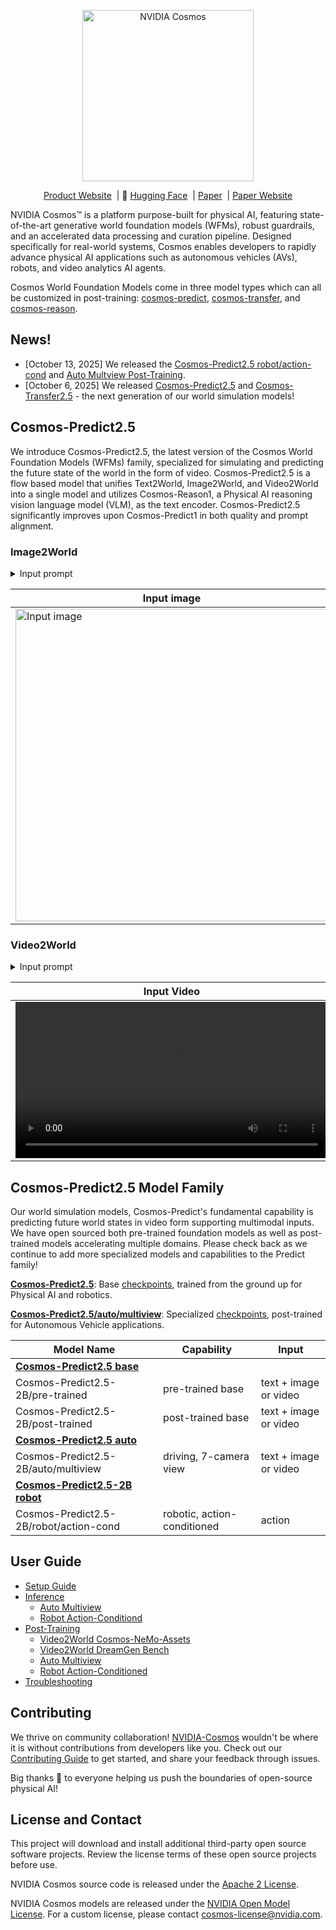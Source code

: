 <p align="center">
    <img src="https://github.com/user-attachments/assets/28f2d612-bbd6-44a3-8795-833d05e9f05f" width="274" alt="NVIDIA Cosmos"/>
</p>

<p align="center">
  <a href="https://www.nvidia.com/en-us/ai/cosmos">Product Website</a>&nbsp | 🤗 <a href="https://huggingface.co/collections/nvidia/cosmos-predict25-68bb63255f2fc206c5e5b346">Hugging Face</a>&nbsp | <a href="https://research.nvidia.com/publication/2025-09_world-simulation-video-foundation-models-physical-ai">Paper</a>&nbsp | <a href="https://research.nvidia.com/labs/dir/cosmos-predict2.5">Paper Website</a>
</p>

NVIDIA Cosmos™ is a platform purpose-built for physical AI, featuring state-of-the-art generative world foundation models (WFMs), robust guardrails, and an accelerated data processing and curation pipeline. Designed specifically for real-world systems, Cosmos enables developers to rapidly advance physical AI applications such as autonomous vehicles (AVs), robots, and video analytics AI agents.

Cosmos World Foundation Models come in three model types which can all be customized in post-training: [cosmos-predict](https://github.com/nvidia-cosmos/cosmos-predict2.5), [cosmos-transfer](https://github.com/nvidia-cosmos/cosmos-transfer2.5), and [cosmos-reason](https://github.com/nvidia-cosmos/cosmos-reason1).

## News!
* [October 13, 2025] We released the [Cosmos-Predict2.5 robot/action-cond](docs/inference_robot_action_cond.md) and [Auto Multview Post-Training](docs/post-training_multiview.md).
* [October 6, 2025] We released [Cosmos-Predict2.5](https://github.com/nvidia-cosmos/cosmos-predict2.5) and [Cosmos-Transfer2.5](https://github.com/nvidia-cosmos/cosmos-transfer2.5) - the next generation of our world simulation models!

## Cosmos-Predict2.5

We introduce Cosmos-Predict2.5, the latest version of the Cosmos World Foundation Models (WFMs) family, specialized for simulating and predicting the future state of the world in the form of video. Cosmos-Predict2.5 is a flow based model that unifies Text2World, Image2World, and Video2World into a single model and utilizes Cosmos-Reason1, a Physical AI reasoning vision language model (VLM), as the text encoder. Cosmos-Predict2.5 significantly improves upon Cosmos-Predict1 in both quality and prompt alignment.

### Image2World

<details><summary>Input prompt</summary>
A nighttime city bus terminal gradually shifts from stillness to subtle movement. At first, multiple double-decker buses are parked under the glow of overhead lights, with a central bus labeled '87D' facing forward and stationary. As the video progresses, the bus in the middle moves ahead slowly, its headlights brightening the surrounding area and casting reflections onto adjacent vehicles. The motion creates space in the lineup, signaling activity within the otherwise quiet station. It then comes to a smooth stop, resuming its position in line. Overhead signage in Chinese characters remains illuminated, enhancing the vibrant, urban night scene.
</details>

| Input image | Output video
| --- | --- |
| <img src="https://github.com/user-attachments/assets/c855f468-0577-475d-a2bb-5673b9d8ae91" width="500" alt="Input image" > | <video src="https://github.com/user-attachments/assets/a233567b-9eb4-405a-ab36-c0bf902d2988" width="500" alt="Output video" controls></video> |

### Video2World

<details><summary>Input prompt</summary>
A robotic arm, primarily white with black joints and cables, is shown in a clean, modern indoor setting with a white tabletop. The arm, equipped with a gripper holding a small, light green pitcher, is positioned above a clear glass containing a reddish-brown liquid and a spoon. The robotic arm is in the process of pouring a transparent liquid into the glass. To the left of the pitcher, there is an opened jar with a similar reddish-brown substance visible through its transparent body. In the background, a vase with white flowers and a brown couch are partially visible, adding to the contemporary ambiance. The lighting is bright, casting soft shadows on the table. The robotic arm's movements are smooth and controlled, demonstrating precision in its task. As the video progresses, the robotic arm completes the pour, leaving the glass half-filled with the reddish-brown liquid. The jar remains untouched throughout the sequence, and the spoon inside the glass remains stationary. The other robotic arm on the right side also stays stationary throughout the video. The final frame captures the robotic arm with the pitcher finishing the pour, with the glass now filled to a higher level, while the pitcher is slightly tilted but still held securely by the gripper.
</details>

| Input Video | Output Video
| --- | --- |
| <video src="https://github.com/user-attachments/assets/ddca366e-b30f-44bb-9def-b4a8386d8d23" width="500" alt="Output video" controls></video> | <video src="https://github.com/user-attachments/assets/62c0800d-036a-4dbc-b0a6-199ee25d8e31" width="500" alt="Output video" controls></video> |

## Cosmos-Predict2.5 Model Family

Our world simulation models, Cosmos-Predict's fundamental capability is predicting future world states in video form supporting multimodal inputs. We have open sourced both pre-trained foundation models as well as post-trained models accelerating multiple domains. Please check back as we continue to add more specialized models and capabilities to the Predict family!

[**Cosmos-Predict2.5**](docs/inference.md): Base [checkpoints](https://huggingface.co/nvidia/Cosmos-Predict2.5-2B/tree/main/base), trained from the ground up for Physical AI and robotics.

[**Cosmos-Predict2.5/auto/multiview**](docs/inference_auto_multiview.md): Specialized [checkpoints](https://huggingface.co/nvidia/Cosmos-Predict2.5-2B/tree/main/auto/multiview), post-trained for Autonomous Vehicle applications.

| Model Name | Capability | Input |
| --- | --- | --- |
| [**Cosmos-Predict2.5 base**](docs/inference.md) | | |
| Cosmos-Predict2.5-2B/pre-trained | pre-trained base | text + image or video |
| Cosmos-Predict2.5-2B/post-trained | post-trained base | text + image or video |
| [**Cosmos-Predict2.5 auto**](docs/inference_auto_multiview.md) | | |
| Cosmos-Predict2.5-2B/auto/multiview | driving, 7-camera view | text + image or video |
| [**Cosmos-Predict2.5-2B robot**](docs/inference_robot_action_cond.md) | | |
| Cosmos-Predict2.5-2B/robot/action-cond | robotic, action-conditioned | action |

## User Guide

* [Setup Guide](docs/setup.md)
* [Inference](docs/inference.md)
  * [Auto Multiview](docs/inference_auto_multiview.md)
  * [Robot Action-Conditiond](docs/inference_robot_action_cond.md)
* [Post-Training](docs/post-training.md)
  * [Video2World Cosmos-NeMo-Assets](docs/post-training_video2world_cosmos_nemo_assets.md)
  * [Video2World DreamGen Bench](docs/post-training_video2world_gr00t.md)
  * [Auto Multiview](docs/post-training_multiview.md)
  * [Robot Action-Conditioned](docs/post-training_video2world_action.md)
* [Troubleshooting](docs/troubleshooting.md)

## Contributing

We thrive on community collaboration! [NVIDIA-Cosmos](https://github.com/nvidia-cosmos/) wouldn't be where it is without contributions from developers like you. Check out our [Contributing Guide](CONTRIBUTING.md) to get started, and share your feedback through issues.

Big thanks 🙏 to everyone helping us push the boundaries of open-source physical AI!

## License and Contact

This project will download and install additional third-party open source software projects. Review the license terms of these open source projects before use.

NVIDIA Cosmos source code is released under the [Apache 2 License](https://www.apache.org/licenses/LICENSE-2.0).

NVIDIA Cosmos models are released under the [NVIDIA Open Model License](https://www.nvidia.com/en-us/agreements/enterprise-software/nvidia-open-model-license). For a custom license, please contact [cosmos-license@nvidia.com](mailto:cosmos-license@nvidia.com).
